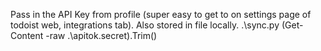 Pass in the API Key from profile (super easy to get to on settings page of todoist web, integrations tab).
Also stored in file locally.
.\sync.py (Get-Content -raw .\apitok.secret).Trim()
